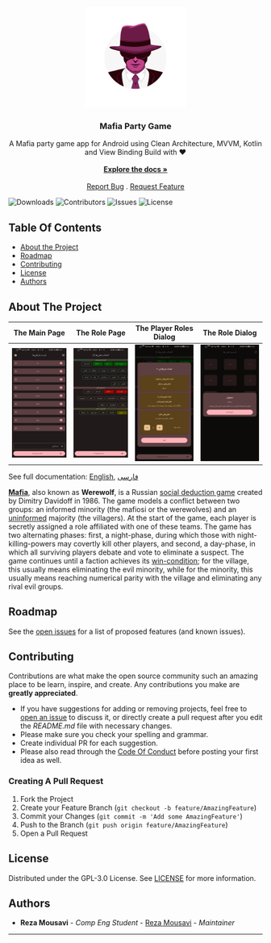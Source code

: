 <!-- markdownlint-disable MD033 MD041 -->
<br/>
<p align="center">
  <a href="https://github.com/IamRezaMousavi/Mafia">
    <img src="./icon/foreground.svg" alt="Logo" width="200" height="200">
  </a>

  <h3 align="center">Mafia Party Game</h3>

  <p align="center">
    A Mafia party game app for Android using Clean Architecture, MVVM, Kotlin and View Binding Build with ❤️
    <br/>
    <br/>
    <a href="./docs/mafia-en.md"><strong>Explore the docs »</strong></a>
    <br/>
    <br/>
    <a href="https://github.com/IamRezaMousavi/Mafia/issues">Report Bug</a>
    .
    <a href="https://github.com/IamRezaMousavi/Mafia/issues">Request Feature</a>
  </p>
</p>
<!-- markdownlint-enable MD033 MD041 -->

![Downloads](https://img.shields.io/github/downloads/IamRezaMousavi/Mafia/total) ![Contributors](https://img.shields.io/github/contributors/IamRezaMousavi/Mafia?color=dark-green) ![Issues](https://img.shields.io/github/issues/IamRezaMousavi/Mafia) ![License](https://img.shields.io/github/license/IamRezaMousavi/Mafia)

## Table Of Contents

* [About the Project](#about-the-project)
* [Roadmap](#roadmap)
* [Contributing](#contributing)
* [License](#license)
* [Authors](#authors)

## About The Project

The Main Page | The Role Page | The Player Roles Dialog | The Role Dialog
--- | --- | --- | ---
![main-page](./fastlane/metadata/android/en-US/images/phoneScreenshots/1.png) | ![role-page](./fastlane/metadata/android/en-US/images/phoneScreenshots/2.png) | ![player-role-page](./fastlane/metadata/android/en-US/images/phoneScreenshots/3.png) | ![role-dialog](./fastlane/metadata/android/en-US/images/phoneScreenshots/4.png)

See full documentation: [English](./docs/mafia-en.md), [فارسی](./docs/mafia-fa.md)

**[Mafia](https://en.wikipedia.org/wiki/Mafia_(party_game))**, also known as **Werewolf**, is a Russian [social deduction game](https://en.wikipedia.org/wiki/Social_deduction_game) created by Dimitry Davidoff in 1986. The game models a conflict between two groups: an informed minority (the mafiosi or the werewolves) and an [uninformed](https://en.wikipedia.org/wiki/Information_asymmetry) majority (the villagers). At the start of the game, each player is secretly assigned a role affiliated with one of these teams. The game has two alternating phases: first, a night-phase, during which those with night-killing-powers may covertly kill other players, and second, a day-phase, in which all surviving players debate and vote to eliminate a suspect. The game continues until a faction achieves its [win-condition](https://en.wikipedia.org/wiki/Win_condition); for the village, this usually means eliminating the evil minority, while for the minority, this usually means reaching numerical parity with the village and eliminating any rival evil groups.

## Roadmap

See the [open issues](https://github.com/IamRezaMousavi/Mafia/issues) for a list of proposed features (and known issues).

## Contributing

Contributions are what make the open source community such an amazing place to be learn, inspire, and create. Any contributions you make are **greatly appreciated**.

* If you have suggestions for adding or removing projects, feel free to [open an issue](https://github.com/IamRezaMousavi/Mafia/issues/new) to discuss it, or directly create a pull request after you edit the *README.md* file with necessary changes.
* Please make sure you check your spelling and grammar.
* Create individual PR for each suggestion.
* Please also read through the [Code Of Conduct](https://github.com/IamRezaMousavi/Mafia/blob/main/CODE_OF_CONDUCT.md) before posting your first idea as well.

### Creating A Pull Request

1. Fork the Project
2. Create your Feature Branch (`git checkout -b feature/AmazingFeature`)
3. Commit your Changes (`git commit -m 'Add some AmazingFeature'`)
4. Push to the Branch (`git push origin feature/AmazingFeature`)
5. Open a Pull Request

## License

Distributed under the GPL-3.0 License. See [LICENSE](https://github.com/IamRezaMousavi/Mafia/blob/master/LICENSE) for more information.

## Authors

* **Reza Mousavi** - *Comp Eng Student* - [Reza Mousavi](https://github.com/IamRezaMousavi/) - *Maintainer*

---
